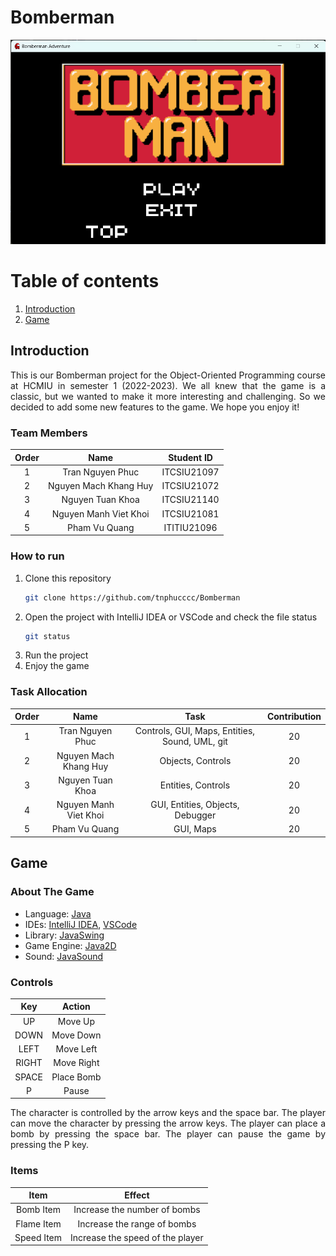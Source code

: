# Bomberman

<div align="center">
<img src="src/main/resources/Screenshots/Menu.png" alt="">
</div>

<!-- TABLE OF CONTENTS -->

# Table of contents

1. [Introduction](#Introduction)
2. [Game](#Game)

<!-- details>
<summary>Table of Contents</summary>
<ol>
    <li>
        <a href="#Introduction">Introduction</a>
        <ul>
            <li><a href="#Team-Members">Team Members</a></li>
            <li><a href="#How-to-Run">How to Run</a></li>
            <li><a href="#Task-Allocation">Task Allocation</a></li>
        </ul>
    </li>
    <li>
        <a href="#Game">Game</a>
        <ul>
            <li><a href="#About-the-Game">About the Game</a></li>
            <li><a href="#Controls">Controls</a></li>
            <li><a href="#Items">Items</a></li>
        </ul>
    </li>
</ol>
</details -->

## Introduction <a name="Introduction"></a>

<div style = "text-align: justify">
This is our Bomberman project for the Object-Oriented Programming course at HCMIU in semester 1 (2022-2023). We all knew that the game is a classic, but we wanted to make it more interesting and challenging. So we decided to add some new features to the game. We hope you enjoy it!
</div>

### Team Members

| Order |         Name          | Student ID  |
|:-----:|:---------------------:|:-----------:|
|   1   |   Tran Nguyen Phuc    | ITCSIU21097 |
|   2   | Nguyen Mach Khang Huy | ITCSIU21072 |
|   3   |   Nguyen Tuan Khoa    | ITCSIU21140 |
|   4   | Nguyen Manh Viet Khoi | ITCSIU21081 |
|   5   |     Pham Vu Quang     | ITITIU21096 |

### How to run

1. Clone this repository
    ```sh
    git clone https://github.com/tnphucccc/Bomberman
    ```
2. Open the project with IntelliJ IDEA or VSCode and check the file status
    ```sh
    git status
    ```
3. Run the project
4. Enjoy the game

### Task Allocation

| Order |         Name          |                      Task                      | Contribution |
|:-----:|:---------------------:|:----------------------------------------------:|:------------:|
|   1   |   Tran Nguyen Phuc    | Controls, GUI, Maps, Entities, Sound, UML, git |      20      |
|   2   | Nguyen Mach Khang Huy |               Objects, Controls                |      20      |
|   3   |   Nguyen Tuan Khoa    |               Entities, Controls               |      20      |
|   4   | Nguyen Manh Viet Khoi |        GUI, Entities, Objects, Debugger        |      20      |
|   5   |     Pham Vu Quang     |                   GUI, Maps                    |      20      |

## Game <a name="Game"></a>

### About The Game

- Language: [Java](https://www.java.com/en/)
- IDEs: [IntelliJ IDEA](https://www.jetbrains.com/idea/), [VSCode](https://code.visualstudio.com/)
- Library: [JavaSwing](https://docs.oracle.com/javase/tutorial/uiswing/)
- Game Engine: [Java2D](https://docs.oracle.com/javase/7/docs/api/java/awt/Graphics2D.html)
- Sound: [JavaSound](https://docs.oracle.com/javase/7/docs/api/javax/sound/sampled/Clip.html)

### Controls

|  Key  |   Action   |
|:-----:|:----------:|
|  UP   |  Move Up   |
| DOWN  | Move Down  |
| LEFT  | Move Left  |
| RIGHT | Move Right |
| SPACE | Place Bomb |
|   P   |   Pause    |

<div style = "text-align: justify">
The character is controlled by the arrow keys and the space bar. The player can move the character by pressing the arrow
keys. The player can place a bomb by pressing the space bar. The player can pause the game by pressing the P key.
</div>

### Items

|    Item    |              Effect               |
|:----------:|:---------------------------------:|
| Bomb Item  |   Increase the number of bombs    |
| Flame Item |    Increase the range of bombs    |
| Speed Item | Increase the speed of the player  |
